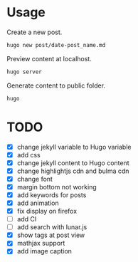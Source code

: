 # Usage 

Create a new post.

```sh
hugo new post/date-post_name.md
```

Preview content at localhost.

```sh
hugo server
```

Generate content to public folder.

```sh
hugo
```

# TODO

- [x] change jekyll variable to Hugo variable
- [x] add css
- [x] change jekyll content to Hugo content
- [x] change highlightjs cdn and bulma cdn
- [x] change font
- [x] margin bottom not working
- [x] add keywords for posts
- [x] add animation
- [x] fix display on firefox
- [ ] add CI
- [ ] add search with lunar.js
- [x] show tags at post view
- [x] mathjax support
- [x] add image caption